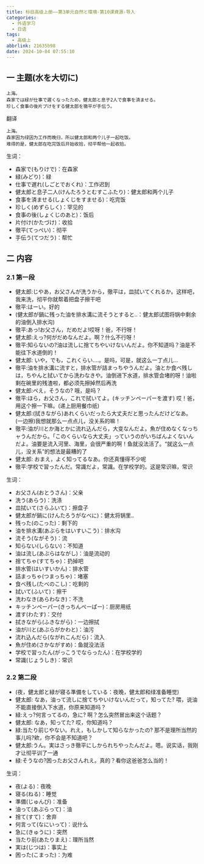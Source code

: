 ```yaml
---
title: 标日高级上册——第3单元自然と環境-第10课資源-导入
categories:
  - 外语学习
  - 日语
tags:
  - 高级上
abbrlink: 21635b98
date: 2024-10-04 07:55:10
---
```

## 一 主题(水を大切に)

```
上海。
森家では緑が仕事で遲くなったため，健太郎と息子2人で食事を済ませる。
珍しく食事の後片プけをする健太郎を徹平が手伝う。
```

<!--more-->

翻译

```
上海。
森家因为绿因为工作而晚归，所以健太郎和两个儿子一起吃饭。
难得的是，健太郎在吃完饭后开始收拾，彻平帮他一起收拾。
```

生词：

* 森家で(もりけで)：在森家
* 緑(みどり)：緑
* 仕事で遅れ(しごとでおくれ)：工作迟到
* 健太郎と息子二人(けんたろうとむすこふたり)：健太郎和两个儿子
* 食事を済ませる(しょくじをすませる)：吃完饭
* 珍しく(めずらしく)：罕见的
* 食事の後(しょくじのあと)：饭后
* 片付け(かたづけ)：收拾
* 徹平(てっぺい)：彻平
* 手伝う(てつだう)：帮忙

## 二 内容

### 2.1 第一段

* 健太郎:じやあ，お父さんが洗うから，徹平は，皿拭いてくれるか。这样吧，我来洗，彻平你就帮着把盘子擦干吧
* 徹平:はーい。好的
* (健太郎が鍋に残った油を排水溝に流そうとすると..：健太郎试图将锅中剩余的油倒入排水沟)
* 徹平:あっ!お父さん，だめだよ!哎呀！爸，不行呀！
* 健太郎:えっ?何がだめなんだよ。啊？什么不行呀！
* 徹平:知らないの?油は流しに捨てちやいけないんだよ。你不知道吗？油是不能往下水道倒的！
* 健太郎: いや，でも，これくらい.…。是吗，可是，就这么一丁点儿...
* 徹平:油を排水溝に流すと，排水管が詰まっちやうんだよ。油とか食べ残しは，ちやんと拭いてから洗わなきや。油倒进下水道，排水管会堵的呀！油啦剩在碗里的残渣啦，都必须先擦掉然后再洗
* 健太郎:ペえ，そうなの? 哦，是吗？
* 徹平:ほら，お父さん，これで拭いてよ。(キッチンペーパーを渡す) 哎！爸，用这个擦一下嘛。(递上厨用餐巾纸)
* 健太郎:(拭きながら)あれくらいだったら大丈夫だと思ったんだけどなあ。(一边擦)我想就那么一点点儿，没关系的嘛！
* 徹平:油が川とか海とかに流れ込んだら，大变なんだよ。魚が住めなくなっちャうんだから。「このくらいなら大丈夫」っていうのがいちばんよくないんだよ。油要是流入河里、海里，会很严重的啊！鱼就没法活了。“就这么一点儿，没关系”的想法是最糟的了
* 健太郎: おまえ，よく知ってるなあ。你还真懂得不少呢
* 徹平:学校で習ったんだ。常識だよ，常識。在学校学的。这是常识嘛，常识

生词：

* お父さん(おとうさん)：父亲
* 洗う(あらう)：洗涤
* 皿拭いて(さらふいて)：擦盘子
* 健太郎が鍋に(けんたろうがなべに)：健太将锅里..
* 残った(のこった)：剩下的
* 油を排水溝(あぶらをはいすいこう)：排水沟
* 流そう(ながそう)：流
* 知らない(しらない)：不知道
* 油は流し(あぶらはながし)：油是流动的
* 捨てちゃ(すてちゃ)：扔掉吧
* 排水管(はいすいかん)：排水管
* 詰まっちゃ(つまっちゃ)：堵塞
* 食べ残し(たべのこし)：吃剩的
* 拭いて(ふいて)：擦干
* 洗わなき(あらわなき)：不洗
* キッチンペーパー(きっちんぺーぱー)：厨房用纸
* 渡す(わたす)：交付
* 拭きながら(ふきながら)：一边擦拭
* 油が川と(あぶらがかわと)：油污
* 流れ込んだら(ながれこんだら)：流入
* 魚が住め(さかながすめ)：鱼就没法活
* 学校で習ったん(がっこうでならったん)：在学校学的
* 常識(じょうしき)：常识

### 2.2 第二段

* (夜，健太郎と緑が寝る準備をしている：夜晚，健太郎和绿准备睡觉)
* 健太郎: なあ，油って流しに捨てちやいけないんだって，知ってた? 喂，说油不能直接倒入下水道，你原来知道吗？
* 緑:えっ?何言ってるの，急に? 啊？怎么突然冒出来这个话题？
* 健太郎: なあ，知ってた? 哎，你知道吗？
* 緑:当たり前じやない。れえ，もしかして知らなかったの? 那不是理所当然的事儿吗?欸，你不会是不知道吧？
* 健太郎:うん。実はさっき徹平にしかられちやったんだよ。嗯。说实话，我刚才让彻平训了一通
* 緑:そうなの?困ったお父さんれえ。真的？看你这爸爸怎么当的！

生词：

* 夜(よる)：夜晚
* 寝る(ねる)：睡觉
* 準備(じゅんび)：准备
* 油って(あぶらって)：油
* 捨て(すて)：舍弃
* 何言って(なにいって)：说什么
* 急に(きゅうに)：突然
* 当たり前(あたりまえ)：理所当然
* 実は(じつは)：事实上
* 困った(こまった)：为难
